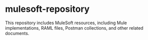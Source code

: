 # mulesoft-repository

This repository includes MuleSoft resources, including Mule implementations, RAML files, Postman collections, and other related documents.
